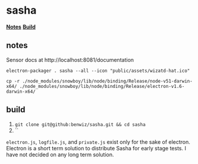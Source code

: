 # sasha

**[Notes](#notes)**
**[Build](#build)**

## notes

Sensor docs at http://localhost:8081/documentation

`electron-packager . sasha --all --icon "public/assets/wizatd-hat.ico"`

`cp -r ./node_modules/snowboy/lib/node/binding/Release/node-v51-darwin-x64/ ./node_modules/snowboy/lib/node/binding/Release/electron-v1.6-darwin-x64/`

## build

1. `git clone git@github:benwiz/sasha.git && cd sasha`
2. ``


`electron.js`, `logfile.js`, and `private.js` exist only for the sake of electron. Electron is a short term solution to distribute Sasha for early stage tests. I have not decided on any long term solution.
